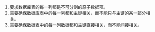 1. 要求数据库表的每一列都是不可分割的原子数据项。
2. 需要确保数据库表中的每一列都和主键相关，而不能只与主键的某一部分相关。
3. 需要确保数据表中的每一列数据都和主键直接相关，而不能间接相关。